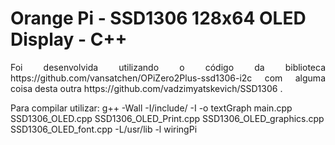 # Orange Pi  - SSD1306 128x64 OLED Display - C++
<p align="justify"> Foi desenvolvida utilizando o código da biblioteca https://github.com/vansatchen/OPiZero2Plus-ssd1306-i2c com alguma coisa desta outra https://github.com/vadzimyatskevich/SSD1306 . </p>

Para compilar utilizar:
    g++ -Wall -I/include/ -I  -o textGraph  main.cpp SSD1306_OLED.cpp SSD1306_OLED_Print.cpp SSD1306_OLED_graphics.cpp SSD1306_OLED_font.cpp   -L/usr/lib  -l wiringPi
